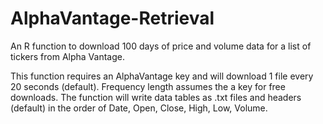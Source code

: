 # AlphaVantage-Retrieval
An R function to download 100 days of price and volume data for a list of tickers from Alpha Vantage.

This function requires an AlphaVantage key and will download 1 file every 20 seconds (default). Frequency length assumes the a key for free downloads.
The function will write data tables as .txt files and headers (default) in the order of Date, Open, Close, High, Low, Volume.

